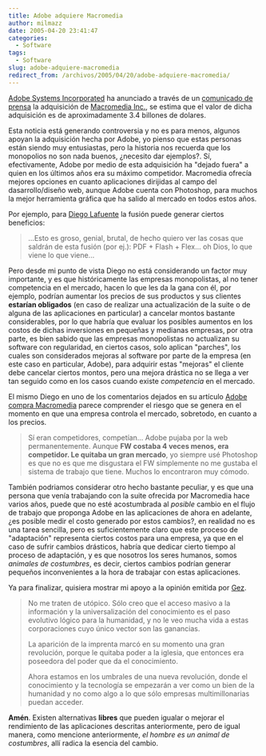```yaml
---
title: Adobe adquiere Macromedia
author: milmazz
date: 2005-04-20 23:41:47
categories:
  - Software
tags:
  - Software
slug: adobe-adquiere-macromedia
redirect_from: /archivos/2005/04/20/adobe-adquiere-macromedia/
---
```


[Adobe Systems Incorporated](http://www.adobe.com/) ha anunciado a través de un
[comunicado de
prensa](http://www.adobe.com/aboutadobe/invrelations/adobeandmacromedia.html) la
adquisición de [Macromedia Inc.](http://www.macromedia.com), se estima que el
valor de dicha adquisición es de aproximadamente 3.4 billones de dolares.

Esta noticia está generando controversia y no es para menos, algunos apoyan la
adquisición hecha por Adobe, yo pienso que estas personas están siendo muy
entusiastas, pero la historia nos recuerda que los monopolios no son nada
buenos, ¿necesito dar ejemplos?. Sí, efectivamente, Adobe por medio de esta
adquisición ha "dejado fuera" a quien en los últimos años era su máximo
competidor. Macromedia ofrecía mejores opciones en cuanto aplicaciones dirijidas
al campo del dasarrollo/diseño web, aunque Adobe cuenta con Photoshop, para
muchos la mejor herramienta gráfica que ha salido al mercado en todos estos
años.

Por ejemplo, para [Diego Lafuente](http://www.minid.net/) la fusión puede
generar ciertos beneficios:

> ...Esto es groso, genial, brutal, de hecho quiero ver las cosas que saldrán de
> esta fusión (por ej.): PDF + Flash + Flex... oh Dios, lo que viene lo que viene...

Pero desde mi punto de vista Diego no está considerando un factor muy
importante, y es que históricamente las empresas monopolistas, al no tener
competencia en el mercado, hacen lo que les da la gana con él, por ejemplo,
podrían aumentar los precios de sus productos y sus clientes **estarían
obligados** (en caso de realizar una actualización de la suite o de alguna de
las aplicaciones en particular) a cancelar montos bastante considerables, por lo
que habría que evaluar los posibles aumentos en los costos de dichas inversiones
en pequeñas y medianas empresas, por otra parte, es bien sabido que las empresas
monopolistas no actualizan su software con regularidad, en ciertos casos, solo
aplican "parches", los cuales son considerados mejoras al software por parte de
la empresa (en este caso en particular, Adobe), para adquirir estas "mejoras" el
cliente debe cancelar ciertos montos, pero una mejora drástica no se llega a ver
tan seguido como en los casos cuando existe _competencia_ en el mercado.

El mismo Diego en uno de los comentarios dejados en su artículo [Adobe compra
Macromedia](http://www.minid.net/2005/04/18/adobe-compra-macromedia/) parece
comprender el riesgo que se genera en el momento en que una empresa controla el
mercado, sobretodo, en cuanto a los precios.

> Sí eran competidores, competían... Adobe pujaba por la web permanentemente.
> Aunque **FW costaba 4 veces menos, era competidor. Le quitaba un gran
> mercado**, yo siempre usé Photoshop es que no es que me disgustara el FW
> simplemente no me gustaba el sistema de trabajo que tiene. Muchos lo
> encontraron muy cómodo.

También podriamos considerar otro hecho bastante peculiar, y es que una persona
que venía trabajando con la suite ofrecida por Macromedia hace varios años,
puede que no esté acostumbrada al _posible_ cambio en el flujo de trabajo que
proponga Adobe en las aplicaciones de ahora en adelante, ¿es posible medir el
costo generado por estos cambios?, en realidad no es una tarea sencilla, pero es
suficientemente claro que este proceso de "adaptación" representa ciertos costos
para una empresa, ya que en el caso de sufrir cambios drásticos, habría que
dedicar cierto tiempo al proceso de adaptación, y es que nosotros los seres
humanos, somos _animales de costumbres_, es decir, ciertos cambios podrían
generar pequeños inconvenientes a la hora de trabajar con estas aplicaciones.

Ya para finalizar, quisiera mostrar mi apoyo a la opinión emitida por
[Gez](http://www.blog.ohweb.com.ar/).

> No me traten de utópico. Sólo creo que el acceso masivo a la información y la
> universalización del conocimiento es el paso evolutivo lógico para la
> humanidad, y no le veo mucha vida a estas corporaciones cuyo único vector son
> las ganancias.
>
> La aparición de la imprenta marcó en su momento una gran revolución, porque le
> quitaba poder a la iglesia, que entonces era poseedora del poder que da el
> conocimiento.
>
> Ahora estamos en los umbrales de una nueva revolución, donde el conocimiento y
> la tecnología se empezarán a ver como un bien de la humanidad y no como algo a
> lo que sólo empresas multimillonarias puedan acceder.

**Amén**. Existen alternativas **libres** que pueden igualar o mejorar el
rendimiento de las aplicaciones descritas anteriormente, pero de igual manera,
como mencione anteriormente, _el hombre es un animal de costumbres_, allí radica
la esencia del cambio.
